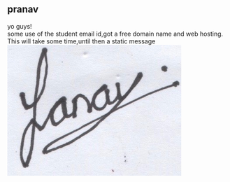 <h2>pranav</h2>
<html>
<body>
 yo guys!
 <br>
 some use of the student email id,got a  free domain name and web hosting.
 This will take some time,until then a static message
 </body>
</html><br>
<img src="Scan 10.jpg" alt="Signature">

